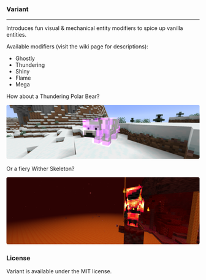 ### Variant

---

Introduces fun visual & mechanical entity modifiers to spice up vanilla entities.

Available modifiers (visit the wiki page for descriptions):
- Ghostly
- Thundering
- Shiny
- Flame
- Mega

How about a Thundering Polar Bear?

![](assets/thundering_polarbear.png)

Or a fiery Wither Skeleton?

![](assets/fiery_witherskeleton.png)

### License

Variant is available under the MIT license. 